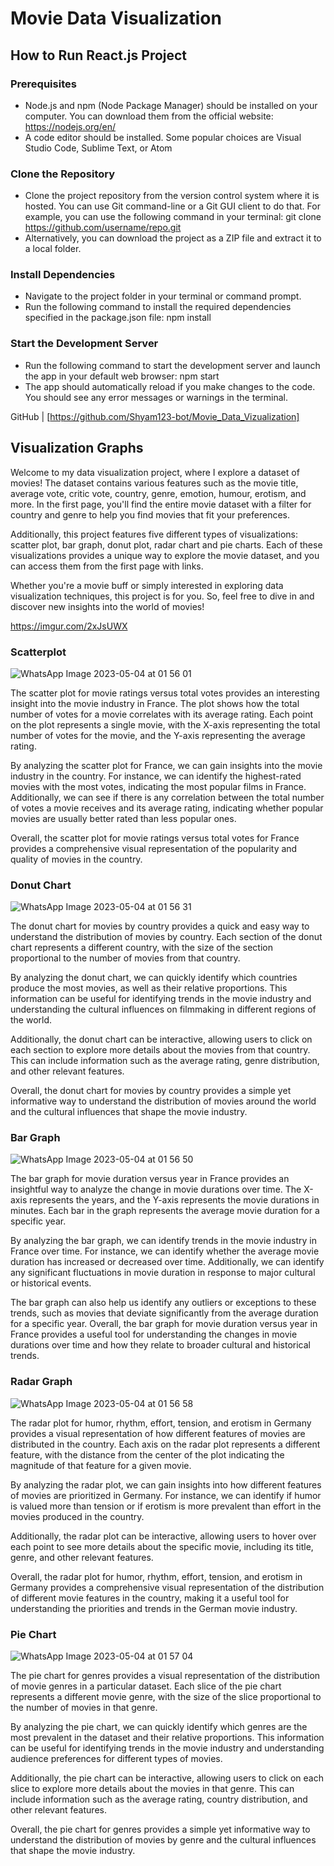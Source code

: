 # Movie Data Visualization

## How to Run  React.js Project

### Prerequisites

- Node.js and npm (Node Package Manager) should be installed on your computer. You can download them from the official website: https://nodejs.org/en/
- A code editor should be installed. Some popular choices are Visual Studio Code, Sublime Text, or Atom

### Clone the Repository
- Clone the project repository from the version control system where it is hosted. You can use Git command-line or a Git GUI client to do that. For example, you can use the following command in your terminal: git clone https://github.com/username/repo.git
- Alternatively, you can download the project as a ZIP file and extract it to a local folder.

### Install Dependencies
- Navigate to the project folder in your terminal or command prompt.
- Run the following command to install the required dependencies specified in the package.json file: npm install

### Start the Development Server
- Run the following command to start the development server and launch the app in your default web browser: npm start
- The app should automatically reload if you make changes to the code. You should see any error messages or warnings in the terminal.


GitHub | [https://github.com/Shyam123-bot/Movie_Data_Vizualization]

## Visualization Graphs
Welcome to my data visualization project, where I explore a dataset of movies! The dataset contains various features such as the movie title, average vote, critic vote, country, genre, emotion, humour, erotism, and more. In the first page, you'll find the entire movie dataset with a filter for country and genre to help you find movies that fit your preferences.

Additionally, this project features five different types of visualizations: scatter plot, bar graph, donut plot, radar chart and pie charts. Each of these visualizations provides a unique way to explore the movie dataset, and you can access them from the first page with links.

Whether you're a movie buff or simply interested in exploring data visualization techniques, this project is for you. So, feel free to dive in and discover new insights into the world of movies!

https://imgur.com/2xJsUWX

### Scatterplot

![WhatsApp Image 2023-05-04 at 01 56 01](https://user-images.githubusercontent.com/61462986/236259613-dad10e07-a8de-48d4-b0e5-e4785a85caf2.jpg)


The scatter plot for movie ratings versus total votes provides an interesting insight into the movie industry in France. The plot shows how the total number of votes for a movie correlates with its average rating. Each point on the plot represents a single movie, with the X-axis representing the total number of votes for the movie, and the Y-axis representing the average rating.

By analyzing the scatter plot for France, we can gain insights into the movie industry in the country. For instance, we can identify the highest-rated movies with the most votes, indicating the most popular films in France. Additionally, we can see if there is any correlation between the total number of votes a movie receives and its average rating, indicating whether popular movies are usually better rated than less popular ones.

Overall, the scatter plot for movie ratings versus total votes for France provides a comprehensive visual representation of the popularity and quality of movies in the country.

### Donut Chart

![WhatsApp Image 2023-05-04 at 01 56 31](https://user-images.githubusercontent.com/61462986/236259824-5153ccba-be73-4396-8f87-4b016bc39c03.jpg)

The donut chart for movies by country provides a quick and easy way to understand the distribution of movies by country. Each section of the donut chart represents a different country, with the size of the section proportional to the number of movies from that country.

By analyzing the donut chart, we can quickly identify which countries produce the most movies, as well as their relative proportions. This information can be useful for identifying trends in the movie industry and understanding the cultural influences on filmmaking in different regions of the world.

Additionally, the donut chart can be interactive, allowing users to click on each section to explore more details about the movies from that country. This can include information such as the average rating, genre distribution, and other relevant features.

Overall, the donut chart for movies by country provides a simple yet informative way to understand the distribution of movies around the world and the cultural influences that shape the movie industry.

### Bar Graph

![WhatsApp Image 2023-05-04 at 01 56 50](https://user-images.githubusercontent.com/61462986/236259681-37fe172b-ff19-4dae-8ba9-19fc63252948.jpg)

The bar graph for movie duration versus year in France provides an insightful way to analyze the change in movie durations over time. The X-axis represents the years, and the Y-axis represents the movie durations in minutes. Each bar in the graph represents the average movie duration for a specific year.

By analyzing the bar graph, we can identify trends in the movie industry in France over time. For instance, we can identify whether the average movie duration has increased or decreased over time. Additionally, we can identify any significant fluctuations in movie duration in response to major cultural or historical events.

The bar graph can also help us identify any outliers or exceptions to these trends, such as movies that deviate significantly from the average duration for a specific year. Overall, the bar graph for movie duration versus year in France provides a useful tool for understanding the changes in movie durations over time and how they relate to broader cultural and historical trends.

### Radar Graph

![WhatsApp Image 2023-05-04 at 01 56 58](https://user-images.githubusercontent.com/61462986/236259743-b5da802b-2c8a-40c4-a927-895ae6c1af11.jpg)

The radar plot for humor, rhythm, effort, tension, and erotism in Germany provides a visual representation of how different features of movies are distributed in the country. Each axis on the radar plot represents a different feature, with the distance from the center of the plot indicating the magnitude of that feature for a given movie.

By analyzing the radar plot, we can gain insights into how different features of movies are prioritized in Germany. For instance, we can identify if humor is valued more than tension or if erotism is more prevalent than effort in the movies produced in the country.

Additionally, the radar plot can be interactive, allowing users to hover over each point to see more details about the specific movie, including its title, genre, and other relevant features.

Overall, the radar plot for humor, rhythm, effort, tension, and erotism in Germany provides a comprehensive visual representation of the distribution of different movie features in the country, making it a useful tool for understanding the priorities and trends in the German movie industry.

### Pie Chart

![WhatsApp Image 2023-05-04 at 01 57 04](https://user-images.githubusercontent.com/61462986/236259905-3a82ca31-c344-4548-966f-e2a9d50aadf3.jpg)

The pie chart for genres provides a visual representation of the distribution of movie genres in a particular dataset. Each slice of the pie chart represents a different movie genre, with the size of the slice proportional to the number of movies in that genre.

By analyzing the pie chart, we can quickly identify which genres are the most prevalent in the dataset and their relative proportions. This information can be useful for identifying trends in the movie industry and understanding audience preferences for different types of movies.

Additionally, the pie chart can be interactive, allowing users to click on each slice to explore more details about the movies in that genre. This can include information such as the average rating, country distribution, and other relevant features.

Overall, the pie chart for genres provides a simple yet informative way to understand the distribution of movies by genre and the cultural influences that shape the movie industry.



  

